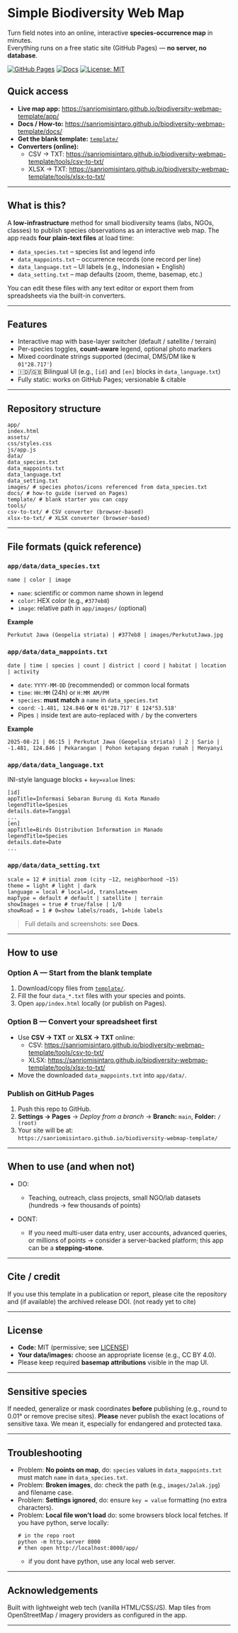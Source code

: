 # Simple Biodiversity Web Map

Turn field notes into an online, interactive **species-occurrence map** in minutes.  
Everything runs on a free static site (GitHub Pages) — **no server, no database**.

[![GitHub Pages](https://img.shields.io/badge/Use%20it%20online-live-2ea44f)](https://sanriomisintaro.github.io/biodiversity-webmap-template/app/)
[![Docs](https://img.shields.io/badge/Docs-How%20to%20use-informational)](https://sanriomisintaro.github.io/biodiversity-webmap-template/docs/)
[![License: MIT](https://img.shields.io/badge/License-MIT-blue.svg)](#license)

## Quick access
- **Live map app:** https://sanriomisintaro.github.io/biodiversity-webmap-template/app/
- **Docs / How-to:** https://sanriomisintaro.github.io/biodiversity-webmap-template/docs/
- **Get the blank template:** [`template/`](template/)  
- **Converters (online):**
  - CSV → TXT: https://sanriomisintaro.github.io/biodiversity-webmap-template/tools/csv-to-txt/
  - XLSX → TXT: https://sanriomisintaro.github.io/biodiversity-webmap-template/tools/xlsx-to-txt/

---
## What is this?
A **low-infrastructure** method for small biodiversity teams (labs, NGOs, classes) to publish species observations as an interactive web map. The app reads **four plain-text files** at load time:

- `data_species.txt` – species list and legend info  
- `data_mappoints.txt` – occurrence records (one record per line)  
- `data_language.txt` – UI labels (e.g., Indonesian + English)  
- `data_setting.txt` – map defaults (zoom, theme, basemap, etc.)

You can edit these files with any text editor or export them from spreadsheets via the built-in converters.

---
## Features
- Interactive map with base-layer switcher (default / satellite / terrain)
- Per-species toggles, **count-aware** legend, optional photo markers
- Mixed coordinate strings supported (decimal, DMS/DM like `N 01°28.717'`)
- 🇮🇩/🇬🇧 Bilingual UI (e.g., `[id]` and `[en]` blocks in `data_language.txt`)
- Fully static: works on GitHub Pages; versionable & citable

---
## Repository structure
```
app/
index.html
assets/
css/styles.css
js/app.js
data/
data_species.txt
data_mappoints.txt
data_language.txt
data_setting.txt
images/ # species photos/icons referenced from data_species.txt
docs/ # how-to guide (served on Pages)
template/ # blank starter you can copy
tools/
csv-to-txt/ # CSV converter (browser-based)
xlsx-to-txt/ # XLSX converter (browser-based)
```

---
## File formats (quick reference)

### `app/data/data_species.txt`
```
name | color | image
```
- `name`: scientific or common name shown in legend  
- `color`: HEX color (e.g., `#377eb8`)  
- `image`: relative path in `app/images/` (optional)  

**Example**
```
Perkutut Jawa (Geopelia striata) | #377eb8 | images/PerkututJawa.jpg
```

### `app/data/data_mappoints.txt`
```
date | time | species | count | district | coord | habitat | location | activity
```
- `date`: `YYYY-MM-DD` (recommended) or common local formats  
- `time`: `HH:MM` (24h) or `H:MM AM/PM`  
- `species`: **must match** a `name` in `data_species.txt`  
- `coord`: `-1.481, 124.846` **or** `N 01°28.717' E 124°53.518'`  
- Pipes `|` inside text are auto-replaced with `/` by the converters

**Example**
```
2025-08-21 | 06:15 | Perkutut Jawa (Geopelia striata) | 2 | Sario | -1.481, 124.846 | Pekarangan | Pohon ketapang depan rumah | Menyanyi
```

### `app/data/data_language.txt`
INI-style language blocks + `key=value` lines:
```
[id]
appTitle=Informasi Sebaran Burung di Kota Manado
legendTitle=Spesies
details.date=Tanggal
...
[en]
appTitle=Birds Distribution Information in Manado
legendTitle=Species
details.date=Date
...
```

### `app/data/data_setting.txt`
```
scale = 12 # initial zoom (city ~12, neighborhood ~15)
theme = light # light | dark
language = local # local=id, translate=en
mapType = default # default | satellite | terrain
showImages = true # true/false | 1/0
showRoad = 1 # 0=show labels/roads, 1=hide labels
```

> Full details and screenshots: see **Docs**.

---
## How to use

### Option A — Start from the **blank template**
1. Download/copy files from [`template/`](template/).  
2. Fill the four `data_*.txt` files with your species and points.  
3. Open `app/index.html` locally (or publish on Pages).

### Option B — Convert your spreadsheet first
- Use **CSV → TXT** or **XLSX → TXT** online:
  - CSV: https://sanriomisintaro.github.io/biodiversity-webmap-template/tools/csv-to-txt/
  - XLSX: https://sanriomisintaro.github.io/biodiversity-webmap-template/tools/xlsx-to-txt/
- Move the downloaded `data_mappoints.txt` into `app/data/`.

### Publish on GitHub Pages
1. Push this repo to GitHub.  
2. **Settings → Pages** → *Deploy from a branch* → **Branch:** `main`, **Folder:** `/ (root)`  
3. Your site will be at:  
   `https://sanriomisintaro.github.io/biodiversity-webmap-template/`

---
## When to use (and when not)
- DO:
  - Teaching, outreach, class projects, small NGO/lab datasets (hundreds → few thousands of points)
    
- DONT:
  - If you need multi-user data entry, user accounts, advanced queries, or millions of points → consider a server-backed platform; this app can be a **stepping-stone**.

---

## Cite / credit
If you use this template in a publication or report, please cite the repository and (if available) the archived release DOI.
(not ready yet to cite)

---
## License
- **Code:** MIT (permissive; see [LICENSE](LICENSE))  
- **Your data/images:** choose an appropriate license (e.g., CC BY 4.0).  
- Please keep required **basemap attributions** visible in the map UI.

---
## Sensitive species
If needed, generalize or mask coordinates **before** publishing (e.g., round to 0.01° or remove precise sites).
**Please** never publish the exact locations of sensitive taxa. We mean it, especially for endangered and protected taxa.

---
## Troubleshooting
- Problem: **No points on map**, do: `species` values in `data_mappoints.txt` must match `name` in `data_species.txt`.  
- Problem: **Broken images**, do: check the path (e.g., `images/Jalak.jpg`) and filename case.  
- Problem: **Settings ignored**, do: ensure `key = value` formatting (no extra characters).  
- Problem: **Local file won’t load** do: some browsers block local fetches. If you have python, serve locally:
  ```
  # in the repo root
  python -m http.server 8000
  # then open http://localhost:8000/app/
  ```
  - if you dont have python, use any local web server.

---
## Acknowledgements
Built with lightweight web tech (vanilla HTML/CSS/JS).
Map tiles from OpenStreetMap / imagery providers as configured in the app.

---
